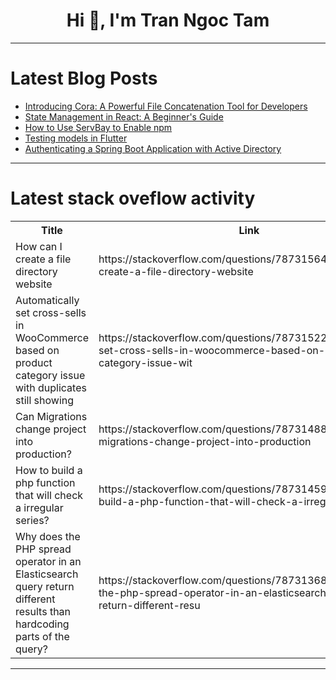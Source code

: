 <h1 align="center">Hi 👋, I'm Tran Ngoc Tam</h1>

---

# Latest Blog Posts 
<!-- BLOG-POST-LIST:START -->
- [Introducing Cora: A Powerful File Concatenation Tool for Developers](https://dev.to/shaharia/introducing-cora-a-powerful-file-concatenation-tool-for-developers-p9n)
- [State Management in React: A Beginner&#39;s Guide](https://dev.to/lovishduggal/state-management-in-react-a-beginners-guide-40mg)
- [How to Use ServBay to Enable npm](https://dev.to/servbay/how-to-use-servbay-to-enable-npm-2k3l)
- [Testing models in Flutter](https://dev.to/sazardev/testing-models-in-flutter-4bch)
- [Authenticating a Spring Boot Application with Active Directory](https://dev.to/alkarid/authenticating-a-spring-boot-application-with-active-directory-5d30)
<!-- BLOG-POST-LIST:END -->

---

# Latest stack oveflow activity
<table>
  <tr><th>Title</th><th>Link</th></tr>
  <!-- STACKOVERFLOW:START --><tr><td>How can I create a file directory website</td><td>https://stackoverflow.com/questions/78731564/how-can-i-create-a-file-directory-website</td></tr><tr><td>Automatically set cross-sells in WooCommerce based on product category issue with duplicates still showing</td><td>https://stackoverflow.com/questions/78731522/automatically-set-cross-sells-in-woocommerce-based-on-product-category-issue-wit</td></tr><tr><td>Can Migrations change project into production?</td><td>https://stackoverflow.com/questions/78731488/can-migrations-change-project-into-production</td></tr><tr><td>How to build a php function that will check a irregular series?</td><td>https://stackoverflow.com/questions/78731459/how-to-build-a-php-function-that-will-check-a-irregular-series</td></tr><tr><td>Why does the PHP spread operator in an Elasticsearch query return different results than hardcoding parts of the query?</td><td>https://stackoverflow.com/questions/78731368/why-does-the-php-spread-operator-in-an-elasticsearch-query-return-different-resu</td></tr><!-- STACKOVERFLOW:END -->
</table>

---


